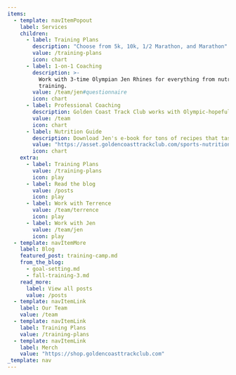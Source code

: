 ```yaml
---
items:
  - template: navItemPopout
    label: Services
    children:
      - label: Training Plans
        description: "Choose from 5k, 10k, 1/2 Marathon, and Marathon"
        value: /training-plans
        icon: chart
      - label: 1-on-1 Coaching
        description: >-
          Work with 3-time Olympian Jen Rhines for everything from nutrition to
          training.
        value: /team/jen#questionnaire
        icon: chart
      - label: Professional Coaching
        description: Golden Coast Track Club works with Olympic-hopefuls
        value: /team
        icon: chart
      - label: Nutrition Guide
        description: Download Jen's e-book for tons of recipes that taste great!
        value: "https://asset.goldencoasttrackclub.com/sports-nutrition-guide.pdf"
        icon: chart
    extra:
      - label: Training Plans
        value: /training-plans
        icon: play
      - label: Read the blog
        value: /posts
        icon: play
      - label: Work with Terrence
        value: /team/terrence
        icon: play
      - label: Work with Jen
        value: /team/jen
        icon: play
  - template: navItemMore
    label: Blog
    featured_post: training-camp.md
    from_the_blog:
      - goal-setting.md
      - fall-training-3.md
    read_more:
      label: View all posts
      value: /posts
  - template: navItemLink
    label: Our Team
    value: /team
  - template: navItemLink
    label: Training Plans
    value: /training-plans
  - template: navItemLink
    label: Merch
    value: "https://shop.goldencoasttrackclub.com"
_template: nav
---
```

